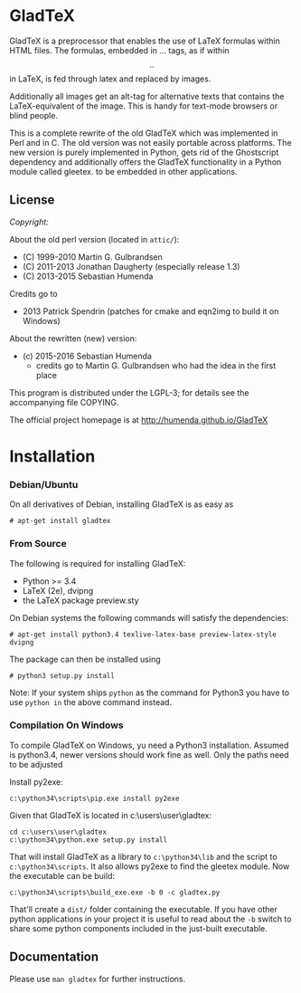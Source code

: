 GladTeX
=======

GladTeX is a preprocessor that enables the use of LaTeX formulas within HTML
files. The formulas, embedded in <eq>...</eq> tags, as if within $$..$$ in LaTeX,
is fed through latex and replaced by images.

Additionally all images get an alt-tag for alternative texts that contains the
LaTeX-equivalent of the image. This is handy for text-mode browsers or blind
people.

This is a complete rewrite of the old GladTeX which was implemented in Perl and
in C. The old version was not easily portable across platforms. The
new version is purely implemented in Python, gets rid of the Ghostscript
dependency and additionally offers the GladTeX functionality in a Python module
called gleetex.  to be embedded in other applications.


License
-------

_Copyright:_

About the old perl version (located in `attic/`):

- (C) 1999-2010 Martin G. Gulbrandsen
- (C) 2011-2013 Jonathan Daugherty (especially release 1.3)
- (C) 2013-2015 Sebastian Humenda

Credits go to

- 2013 Patrick Spendrin (patches for cmake and eqn2img to build it on Windows)



About the rewritten (new) version:

-   (c) 2015-2016 Sebastian Humenda
    -   credits go to Martin G. Gulbrandsen who had the idea in the first place

This program is distributed under the LGPL-3; for details
see the accompanying file COPYING.

The official project homepage is at <http://humenda.github.io/GladTeX>

Installation
============

### Debian/Ubuntu

On all derivatives of Debian, installing GladTeX is as easy as

    # apt-get install gladtex

### From Source

The following is required for installing GladTeX:

-   Python >= 3.4
-   LaTeX (2e), dvipng
-   the LaTeX package preview.sty

On Debian systems the following commands will satisfy the dependencies:

    # apt-get install python3.4 texlive-latex-base preview-latex-style dvipng

The package can then be installed using

    # python3 setup.py install

Note: If your system ships `python` as the command for Python3 you have to use
`python in` the above command instead.

### Compilation On Windows

To compile GladTeX on Windows, yu need a Python3 installation. Assumed is
python3.4, newer versions should work fine as well. Only the paths need to be
adjusted

Install py2exe:

    c:\python34\scripts\pip.exe install py2exe

Given that GladTeX is located in c:\users\user\gladtex:

    cd c:\users\user\gladtex
    c:\python34\python.exe setup.py install

That will install GladTeX as a library to `c:\python34\lib` and the script to
`c:\python34\scripts`. It also allows py2exe to find the gleetex module. Now the
executable can be build:

    c:\python34\scripts\build_exe.exe -b 0 -c gladtex.py

That'll create a `dist/` folder containing the executable. If you have other
python applications in your project it is useful to read about the `-b` switch
to share some python components included in the just-built executable.

Documentation
-------------

Please use `man gladtex` for further instructions.

